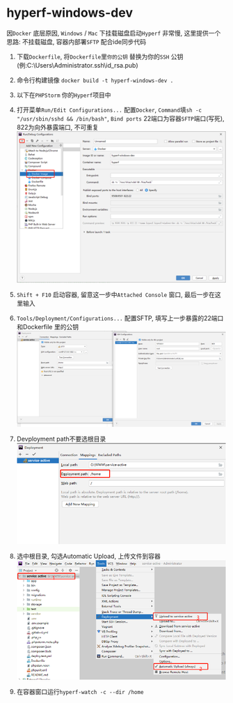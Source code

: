 # hyperf-windows-dev
因`Docker` 底层原因, `Windows` / `Mac` 下挂载磁盘启动`Hyperf` 非常慢, 这里提供一个思路: 不挂载磁盘, 容器内部署`SFTP` 配合ide同步代码
 
1. 下载`Dockerfile`, 将`Dockerfile`里`你的公钥` 替换为你的`SSH` 公钥 (例:C:\Users\Administrator\.ssh\id_rsa.pub)

2. 命令行构建镜像 `docker build -t hyperf-windows-dev .`

3. 以下在`PHPStorm` 你的`Hyperf`项目中

4. 打开菜单`Run/Edit Configurations...` 
配置`Docker`, `Command`填`sh -c "/usr/sbin/sshd && /bin/bash"`, `Bind ports` 22端口为容器`SFTP`端口(写死), 822为向外暴露端口, 不可重复
 ![avatar](./src/1.png)

5. `Shift + F10` 启动容器, 留意这一步中`Attached Console` 窗口, 最后一步在这里输入
 
6. `Tools/Deployment/Configurations...` 配置SFTP, 填写上一步暴露的22端口和Dockerfile 里的公钥 
![avatar](./src/2.png)

7. Devployment path不要选根目录
![avatar](./src/4.png)

8. 选中根目录, 勾选Automatic Upload, 上传文件到容器
![avatar](./src/3.png)

9. 在容器窗口运行`hyperf-watch -c --dir /home`
